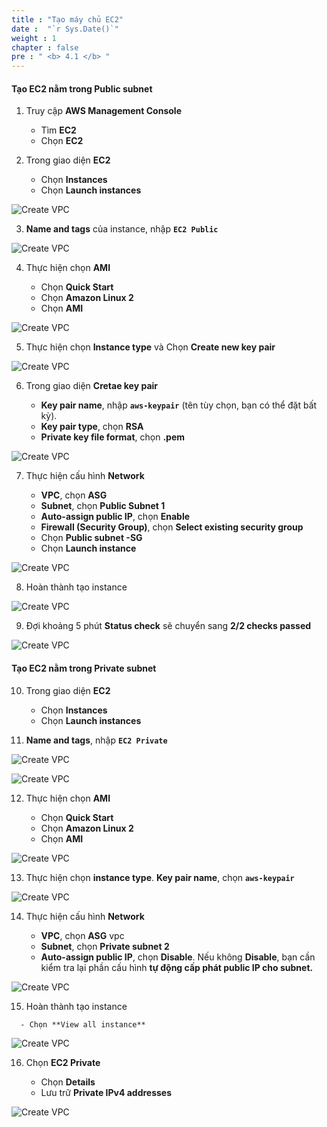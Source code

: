 ```yaml
---
title : "Tạo máy chủ EC2"
date :  "`r Sys.Date()`" 
weight : 1 
chapter : false
pre : " <b> 4.1 </b> "
---
```


#### Tạo EC2 nằm trong Public subnet

1. Truy cập **AWS Management Console**

   - Tìm **EC2**
   - Chọn **EC2**

<!-- ![Create VPC](/images/6/0001.png?featherlight=false&width=90pc) -->

2. Trong giao diện **EC2**

   - Chọn **Instances**
   - Chọn **Launch instances**

![Create VPC](/images/6/0002.png?featherlight=false&width=90pc)

3. **Name and tags** của instance, nhập **```EC2 Public```**

![Create VPC](/images/6/0003.png?featherlight=false&width=90pc)

4. Thực hiện chọn **AMI**

   - Chọn **Quick Start**
   - Chọn **Amazon Linux 2**
   - Chọn **AMI**

![Create VPC](/images/6/0004.png?featherlight=false&width=90pc)

5. Thực hiện chọn **Instance type** và Chọn **Create new key pair**

![Create VPC](/images/6/0005.png?featherlight=false&width=90pc)

6. Trong giao diện **Cretae key pair**

   - **Key pair name**, nhập **```aws-keypair```** (tên tùy chọn, bạn có thể đặt bất kỳ).
   - **Key pair type**, chọn **RSA**
   - **Private key file format**, chọn **.pem**

![Create VPC](/images/6/0006.png?featherlight=false&width=90pc)

7.  Thực hiện cấu hình **Network**

    - **VPC**, chọn **ASG**
    - **Subnet**, chọn **Public Subnet 1**
    - **Auto-assign public IP**, chọn **Enable**
    - **Firewall (Security Group)**, chọn **Select existing security group**
    - Chọn **Public subnet -SG**
    - Chọn **Launch instance**

![Create VPC](/images/6/0007.png?featherlight=false&width=90pc)

8. Hoàn thành tạo instance

![Create VPC](/images/6/0008.png?featherlight=false&width=90pc)

9. Đợi khoảng 5 phút **Status check** sẽ chuyển sang **2/2 checks passed**

![Create VPC](/images/6/0009.png?featherlight=false&width=90pc)

#### Tạo EC2 nằm trong Private subnet

10. Trong giao diện **EC2**

    - Chọn **Instances**
    - Chọn **Launch instances**

11. **Name and tags**, nhập **```EC2 Private```**

![Create VPC](/images/6/00010.png?featherlight=false&width=90pc)

![Create VPC](/images/6/00011.png?featherlight=false&width=90pc)

12.  Thực hiện chọn **AMI**

     - Chọn **Quick Start**
     - Chọn **Amazon Linux 2**
     - Chọn **AMI**

![Create VPC](/images/6/00012.png?featherlight=false&width=90pc)

13.    Thực hiện chọn **instance type**. **Key pair name**, chọn **```aws-keypair```**

![Create VPC](/images/6/00013.png?featherlight=false&width=90pc)

14.   Thực hiện cấu hình **Network**

      - **VPC**, chọn **ASG** vpc
      - **Subnet**, chọn **Private subnet 2**
      - **Auto-assign public IP**, chọn **Disable**. Nếu không **Disable**, bạn cần kiểm tra lại phần cấu hình **tự động cấp phát public IP cho subnet.** 

![Create VPC](/images/6/00014.png?featherlight=false&width=90pc)

15.    Hoàn thành tạo instance

      - Chọn **View all instance**

![Create VPC](/images/6/00015.png?featherlight=false&width=90pc)

16.   Chọn **EC2 Private**

      - Chọn **Details**
      - Lưu trữ **Private IPv4 addresses**

![Create VPC](/images/6/00016.png?featherlight=false&width=90pc)

